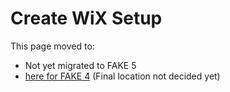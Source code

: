 # Create WiX Setup

This page moved to:

- Not yet migrated to FAKE 5
- [here for FAKE 4](todo-wix.html) (Final location not decided yet)

    
